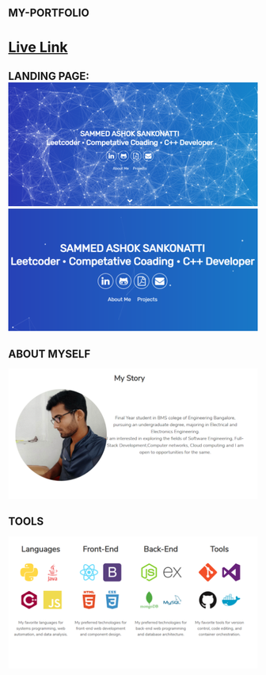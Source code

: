 <div>
    <h2> MY-PORTFOLIO</h2>
    <h1><a href="https://sammed-sankonatti.github.io/my-portfolio/"> Live Link</a></h1>
    <h2> LANDING PAGE:
    <img src="./components/images/landing-1.png" />
    <img src="./components/images/pic-1.png" />
    <h2> ABOUT MYSELF </h2>
    <img src="./components/images/pic-2.png" />
    <h2> TOOLS </h2>
    <img src="./components/images/pic-3.png" />
    
</div>

